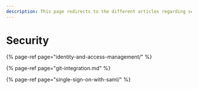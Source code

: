 ```yaml
---
description: This page redirects to the different articles regarding security in Upsolver.
---
```


# Security

{% page-ref page="identity-and-access-management/" %}

{% page-ref page="git-integration.md" %}

{% page-ref page="single-sign-on-with-saml/" %}


